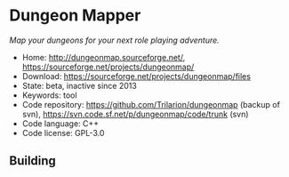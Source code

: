 # Dungeon Mapper

_Map your dungeons for your next role playing adventure._

- Home: http://dungeonmap.sourceforge.net/, https://sourceforge.net/projects/dungeonmap/
- Download: https://sourceforge.net/projects/dungeonmap/files
- State: beta, inactive since 2013
- Keywords: tool
- Code repository: https://github.com/Trilarion/dungeonmap (backup of svn), https://svn.code.sf.net/p/dungeonmap/code/trunk (svn)
- Code language: C++
- Code license: GPL-3.0

## Building

